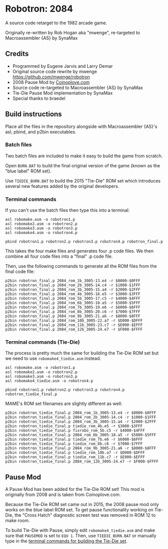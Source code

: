 # Robotron: 2084
A source code retarget to the 1982 arcade game.

Originally re-written by Rob Hogan aka "mwenge", re-targeted to Macroassembler {AS} by SynaMax

## Credits
* Programmed by Eugene Jarvis and Larry Demar
* Original source code rewrite by mwenge https://github.com/mwenge/robotron
* 2008 Pause Mod by [Coinoplove.com](http://coinoplove.com/romhack/romhack.htm)
* Source code re-targeted to Macroassembler {AS} by SynaMax
* Tie-Die Pause Mod implementation by SynaMax
* Special thanks to braedel

## Build instructions

Place all the files in the repository alongside with Macroassembler {AS}'s asl, pbind, and p2bin executables.

### Batch files

Two batch files are included to make it easy to build the game from scratch.  

Open ```BURN.BAT``` to build the final original version of the game (known as the "blue label" ROM set).  

Use ```TIEDIE_BURN.BAT``` to build the 2015 "Tie-Die" ROM set which introduces several new features added by the original developers.

### Terminal commands

If you can't use the batch files then type this into a terminal:

```
asl robomake.asm -o robotron1.p
asl robomake2.asm -o robotron2.p
asl robomake3.asm -o robotron3.p
asl robomake4.asm -o robotron4.p

pbind robotron1.p robotron2.p robotron3.p robotron4.p robotron_final.p
```

This takes the four make files and generates four .p code files.  We then combine all four code files into a "final" .p code file.

Then, use the following commands to generate all the ROM files from the final code file:
```
p2bin robotron_final.p 2084_rom_1b_3005-13.e4 -r $0000-$0FFF
p2bin robotron_final.p 2084_rom_2b_3005-14.c4 -r $1000-$1FFF
p2bin robotron_final.p 2084_rom_3b_3005-15.a4 -r $2000-$2FFF
p2bin robotron_final.p 2084_rom_4b_3005-16.e5 -r $3000-$3FFF
p2bin robotron_final.p 2084_rom_5b_3005-17.c5 -r $4000-$4FFF
p2bin robotron_final.p 2084_rom_6b_3005-18.a5 -r $5000-$5FFF
p2bin robotron_final.p 2084_rom_7b_3005-19.e6 -r $6000-$6FFF
p2bin robotron_final.p 2084_rom_8b_3005-20.c6 -r $7000-$7FFF
p2bin robotron_final.p 2084_rom_9b_3005-21.a6 -r $8000-$8FFF
p2bin robotron_final.p 2084_rom_10b_3005-22.a7 -r $D000-$DFFF
p2bin robotron_final.p 2084_rom_11b_3005-23.c7 -r $E000-$EFFF
p2bin robotron_final.p 2084_rom_12b_3005-24.e7 -r $F000-$FFFF
```

### Terminal commands (Tie-Die)

The process is pretty much the same for building the Tie-Die ROM set but we need to use ```robomake4_tiedie.asm``` instead.

```
asl robomake.asm -o robotron1.p
asl robomake2.asm -o robotron2.p
asl robomake3.asm -o robotron3.p
asl robomake4_tiedie.asm -o robotron4.p

pbind robotron1.p robotron2.p robotron3.p robotron4.p robotron_tiedie_final.p
```

MAME's ROM set filenames are slightly different as well:

```
p2bin robotron_tiedie_final.p 2084_rom_1b_3005-13.e4 -r $0000-$0FFF
p2bin robotron_tiedie_final.p 2084_rom_2b_3005-14.c4 -r $1000-$1FFF
p2bin robotron_tiedie_final.p 2084_rom_3b_3005-15.a4 -r $2000-$2FFF
p2bin robotron_tiedie_final.p tiedie_rom_4b.e5 -r $3000-$3FFF
p2bin robotron_tiedie_final.p fixrobo_rom_5b.c5 -r $4000-$4FFF
p2bin robotron_tiedie_final.p 2084_rom_6b_3005-18.a5 -r $5000-$5FFF
p2bin robotron_tiedie_final.p tiedie_rom_7b.e6 -r $6000-$6FFF
p2bin robotron_tiedie_final.p tiedie_rom_8b.c6 -r $7000-$7FFF
p2bin robotron_tiedie_final.p 2084_rom_9b_3005-21.a6 -r $8000-$8FFF
p2bin robotron_tiedie_final.p tiedie_rom_10b.a7 -r $D000-$DFFF
p2bin robotron_tiedie_final.p tiedie_rom_11b.c7 -r $E000-$EFFF
p2bin robotron_tiedie_final.p 2084_rom_12b_3005-24.e7 -r $F000-$FFFF
```

## Pause Mod

A Pause Mod has been added for the Tie-Die ROM set!  This mod is originally from 2008 and is taken from Coinoplove.com.  

Because the Tie-Die ROM set came out in 2015, the 2008 pause mod only works on the blue label ROM set.  To get pause functionality working on Tie-Die, the "Cross Hatch" diagnostic screen test was removed in ROM 12 to make room.

To build Tie-Die with Pause, simply edit ```robomake4_tiedie.asm``` and make sure that ```PAUSEMOD``` is set to ```EQU 1```.  Then, use ```TIEDIE_BURN.BAT``` or manually type in the [terminal commands for building the Tie-Die set](#terminal-commands-tie-die).
